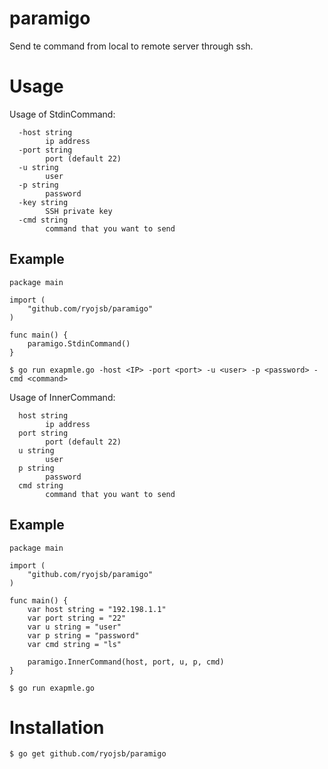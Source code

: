 # paramigo
Send te command from local to remote server through ssh.

# Usage

Usage of StdinCommand:
```
  -host string
    	ip address
  -port string
    	port (default 22)
  -u string
    	user
  -p string
     	password
  -key string
        SSH private key
  -cmd string
        command that you want to send
```

## Example

```
package main

import (
	"github.com/ryojsb/paramigo"
)

func main() {
	paramigo.StdinCommand()
}
```
```
$ go run exapmle.go -host <IP> -port <port> -u <user> -p <password> -cmd <command>
```


Usage of InnerCommand:
```
  host string
    	ip address
  port string
    	port (default 22)
  u string
    	user
  p string
     	password
  cmd string
        command that you want to send
```

## Example

```
package main

import (
	"github.com/ryojsb/paramigo"
)

func main() {
    var host string = "192.198.1.1"
	var port string = "22"
	var u string = "user"
	var p string = "password"
	var cmd string = "ls"
	
    paramigo.InnerCommand(host, port, u, p, cmd)
}
```
```
$ go run exapmle.go
```

# Installation

```
$ go get github.com/ryojsb/paramigo
```